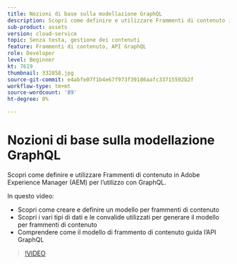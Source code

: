 ```yaml
---
title: Nozioni di base sulla modellazione GraphQL
description: Scopri come definire e utilizzare Frammenti di contenuto in Adobe Experience Manager (AEM) per l’utilizzo con GraphQL.
sub-product: assets
version: cloud-service
topic: Senza testa, gestione dei contenuti
feature: Frammenti di contenuto, API GraphQL
role: Developer
level: Beginner
kt: 7619
thumbnail: 332858.jpg
source-git-commit: e4abfe07f1b4e67f973f39186aafc33715592b2f
workflow-type: tm+mt
source-wordcount: '89'
ht-degree: 0%

---
```



# Nozioni di base sulla modellazione GraphQL

Scopri come definire e utilizzare Frammenti di contenuto in Adobe Experience Manager (AEM) per l’utilizzo con GraphQL.

In questo video:

+ Scopri come creare e definire un modello per frammenti di contenuto
+ Scopri i vari tipi di dati e le convalide utilizzati per generare il modello per frammenti di contenuto
+ Comprendere come il modello di frammento di contenuto guida l’API GraphQL

>[!VIDEO](https://video.tv.adobe.com/v/332858/?quality=12&learn=on)
